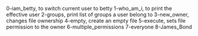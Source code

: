0-iam_betty, to switch current user to betty
1-who_am_i, to print the effective user
2-groups, print list of groups a user belong to
3-new_owner, changes file ownership
4-empty, create an empty file
5-execute, sets file permission to the owner
6-multiple_permissions
7-everyone
8-James_Bond
